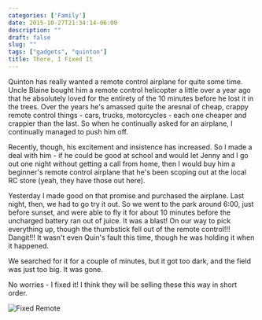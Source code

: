 ```yaml
---
categories: ['Family']
date: 2015-10-27T21:34:14-06:00
description: ""
draft: false
slug: ""
tags: ["gadgets", "quinton"]
title: There, I Fixed It
---
```


Quinton has really wanted a remote control airplane for quite some time. Uncle
Blaine bought him a remote control helicopter a little over a year ago that
he absolutely loved for the entirety of the 10 minutes before he lost it in
the trees. Over the years he's amassed quite the aresnal of cheap, crappy
remote control things - cars, trucks, motorcycles - each one cheaper and
crappier than the last. So when he continually asked for an airplane, I continually
managed to push him off.

Recently, though, his excitement and insistence has increased. So I made a deal
with him - if he could be good at school and would let Jenny and I go out one
night without getting a call from home, then I would buy him a beginner's
remote control airplane that he's been scoping out at the local RC store
(yeah, they have those out here).

Yesterday I made good on that promise and purchased the airplane. Last night,
then, we had to go try it out. So we went to the park around 6:00, just before
sunset, and were able to fly it for about 10 minutes before the uncharged
battery ran out of juice. It was a blast! On our way to pick everything up, though
the thumbstick fell out of the remote control!!! Dangit!!! It wasn't even
Quin's fault this time, though he was holding it when it happened.

We searched for it for a couple of minutes, but it got too dark, and the
field was just too big. It was gone.

No worries - I fixed it! I think they will be selling these this way in
short order.

![Fixed Remote](https://lh3.googleusercontent.com/JuYJ6aSqwm8x0qoBPNO6OU-K0tkKOFNxM5UTmZlJI3EQMCfwqEvr2uibwwW80CmSl1OkejsL1ze62Ir_0GQYsX5TzbVoYxueui2DWGmY_RT27fGmLcgTi6PYribpQbqirQwD6UOnabd4D9XSDt8UtiADM91tsMgAENxs1Sx6S3elPWylGKhA0vUzofWzg62WJNc3sqiRWED0-2tbcH99DakHVW90NVGBED0xrFHbEdTrkj1rXF_mLxJC_J5_fwaRNBZWXwO95iF_4aD1VnAq-iltucJqtIxR5Muf3m3DXUr35StDyEuu8bGw54gghuxShLF76ocXk8oCr1TkzsK7tIAHCEFP52MUKpF2D-XMdxei0no0g4EusmrWd_CbkpZwTrwHAU6VXFqj2QG4hz8YzlSjKhuggyS_rmVdoJJQd6rxr3A7WZo-EEqErkHZHrvMr57cI9tje-3FlSGJDtJElvxM1oVo1Xyd2zLefIGypn_jjlxXk7-BvRPMArrN8X8lLuIMIjkWxDvnCMe9eXxeEpN0N57BBdtyCDtDwB2qylDH=w1760-h1320-no)
